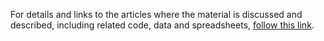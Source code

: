 For details and links to the articles where the material is discussed and described, including related code, data and spreadsheets, <a href="https://github.com/VincentGranville/Machine-Learning/blob/main/README.md">follow this link</a>.
